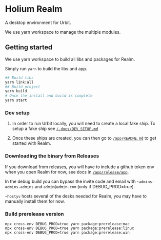 # Holium Realm

A desktop environment for Urbit.

We use yarn workspace to manage the multiple modules.

## Getting started

We use yarn workspace to build all libs and packages for Realm.

Simply run `yarn` to build the libs and app.

```zsh
## Build libs
yarn link:all
## Build project
yarn build
# Once the install and build is complete
yarn start
```

### Dev setup

1. In order to run Urbit locally, you will need to create a local fake ship. To setup a fake ship see [`/.docs/DEV_SETUP.md`](/.docs/DEV_SETUP.md)

2. Once these ships are created, you can then go to [`/app/README.md`](/app/README.md) to get started with Realm.

### Downloading the binary from Releases

If you download from releases, you will have to include a github token env when you open Realm for now, see docs in [`/app/release/app`](https://github.com/holium/realm/tree/main/app/release/app/README.md).

In the debug build you can bypass the invite code and email with `~admins-admins-admins` and `admin@admin.com` (only if DEBUG_PROD=true).

`~hostyv` hosts several of the desks needed for Realm, you may have to manually install them for now.

### Build prerelease version

```
npx cross-env DEBUG_PROD=true yarn package:prerelease:mac
npx cross-env DEBUG_PROD=true yarn package:prerelease:linux
npx cross-env DEBUG_PROD=true yarn package:prerelease:win
```
